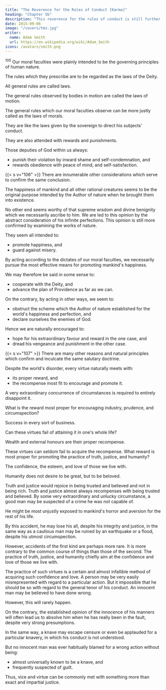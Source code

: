 ```yaml
---
title: "The Reverence for the Rules of Conduct [Karma]"
heading: "Chapter 5b"
description: "This reverence for the rules of conduct is still further enhanced by an opinion which is first impressed by nature."
date: 2015-09-06
image: "/covers/tms.jpg"
writer:
  name: Adam Smith
  url: https://en.wikipedia.org/wiki/Adam_Smith
icons: /avatars/smith.png
---
```



<sup>105</sup> Our moral faculties were plainly intended to be the governing principles of human nature.

The rules which they prescribe are to be regarded as the laws of the Deity.

<!-- These were promulgated by those deputies he has set up within us. -->

All general rules are called laws.

The general rules observed by bodies in motion are called the laws of motion.

<!-- in judging feelings or actions  -->

The general rules which our moral faculties observe can be more justly called as the laws of morals.

They are like the laws given by the sovereign to direct his subjects' conduct.

<!-- Like them, they are rules to direct the free actions of men.

They are prescribed most surely by a lawful superior. -->

They are also attended with rewards and punishments.

Those deputies of God within us always: 
- punish their violation by inward shame and self-condemnation, and
- rewards obedience with peace of mind, and self-satisfaction.



{{< s v="106" >}} There are innumerable other considerations which serve to confirm the same conclusion.

The happiness of mankind and all other rational creatures seems to be the original purpose intended by the Author of nature when he brought them into existence.

No other end seems worthy of that supreme wisdom and divine benignity which we necessarily ascribe to him.
We are led to this opinion by the abstract consideration of his infinite perfections.
This opinion is still more confirmed by examining the works of nature.

They seem all intended to:
- promote happiness, and
- guard against misery.

By acting according to the dictates of our moral faculties, we necessarily pursue the most effective means for promoting mankind's happiness.

We may therefore be said in some sense to:
- cooperate with the Deity, and
- advance the plan of Providence as far as we can.

On the contrary, by acting in other ways, we seem to: 
- obstruct the scheme which the Author of nature established for the world's happiness and perfection, and
- declare ourselves the enemies of God.

Hence we are naturally encouraged to: 
- hope for his extraordinary favour and reward in the one case, and
- dread his vengeance and punishment in the other case.
 

{{< s v="107" >}} There are many other reasons and natural principles which confirm and inculcate the same salutary doctrine.

Despite the world's disorder, every virtue naturally meets with:
- its proper reward, and
- the recompense most fit to encourage and promote it.

A very extraordinary concurrence of circumstances is required to entirely disappoint it.

What is the reward most proper for encouraging industry, prudence, and circumspection?

Success in every sort of business.

Can these virtues fail of attaining it in one's whole life?

Wealth and external honours are their proper recompense.

These virtues can seldom fail to acquire the recompense.
What reward is most proper for promoting the practice of truth, justice, and humanity?

The confidence, the esteem, and love of those we live with.

Humanity does not desire to be great, but to be beloved.

Truth and justice would rejoice in being trusted and believed and not in being rich.
Truth and justice almost always recompenses with being trusted and believed.
By some very extraordinary and unlucky circumstance, a good man may be suspected of a crime he was not capable of.

He might be most unjustly exposed to mankind's horror and aversion for the rest of his life.

By this accident, he may lose his all, despite his integrity and justice, in the same way as a cautious man may be ruined by an earthquake or a flood, despite his utmost circumspection.

However, accidents of the first kind are perhaps more rare.
It is more contrary to the common course of things than those of the second.
The practice of truth, justice, and humanity chiefly aim at the confidence and love of those we live with.

The practice of such virtues is a certain and almost infallible method of acquiring such confidence and love.
A person may be very easily misrepresented with regard to a particular action.
But it impossible that he should be so with regard to the general tenor of his conduct.
An innocent man may be believed to have done wrong.

However, this will rarely happen.

On the contrary, the established opinion of the innocence of his manners will often lead us to absolve him when he has really been in the fault, despite very strong presumptions.

In the same way, a knave may escape censure or even be applauded for a particular knavery, in which his conduct is not understood.

But no innocent man was ever habitually blamed for a wrong action without being: 
- almost universally known to be a knave, and
- frequently suspected of guilt.

Thus, vice and virtue can be commonly met with something more than exact and impartial justice.
 